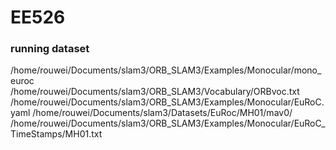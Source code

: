 # EE526

### running dataset

/home/rouwei/Documents/slam3/ORB_SLAM3/Examples/Monocular/mono_euroc /home/rouwei/Documents/slam3/ORB_SLAM3/Vocabulary/ORBvoc.txt /home/rouwei/Documents/slam3/ORB_SLAM3/Examples/Monocular/EuRoC.yaml /home/rouwei/Documents/slam3/Datasets/EuRoc/MH01/mav0/ /home/rouwei/Documents/slam3/ORB_SLAM3/Examples/Monocular/EuRoC_TimeStamps/MH01.txt 
